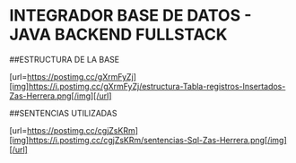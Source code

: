 # INTEGRADOR BASE DE DATOS - JAVA BACKEND FULLSTACK

##ESTRUCTURA DE LA BASE

[url=https://postimg.cc/gXrmFyZj][img]https://i.postimg.cc/gXrmFyZj/estructura-Tabla-registros-Insertados-Zas-Herrera.png[/img][/url]

##SENTENCIAS UTILIZADAS

[url=https://postimg.cc/cgjZsKRm][img]https://i.postimg.cc/cgjZsKRm/sentencias-Sql-Zas-Herrera.png[/img][/url]
